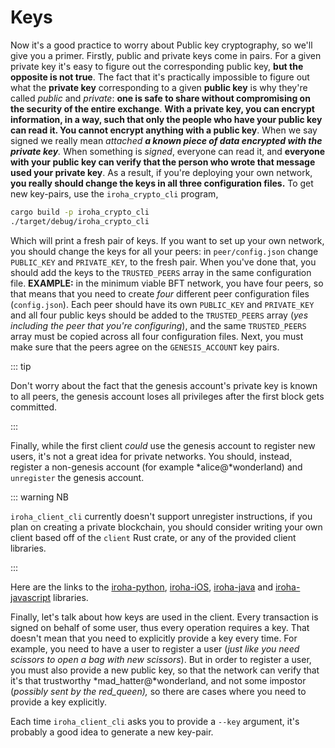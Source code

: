 # Keys

Now it's a good practice to worry about Public key cryptography, so we'll
give you a primer. Firstly, public and private keys come in pairs. For a
given private key it's easy to figure out the corresponding public key,
**but the opposite is not true**. The fact that it's practically impossible
to figure out what the **private key** corresponding to a given **public
key** is why they're called _public_ and _private_: **one is safe to share
without compromising on the security of the entire exchange**. **With a
private key, you can encrypt information, in a way, such that only the
people who have your public key can read it. You cannot encrypt anything
with a public key**. When we say signed we really mean _attached **a known
piece of data encrypted with the private key**._ When something is
_signed_, everyone can read it, and **everyone with your public key can
verify that the person who wrote that message used your private key**. As a
result, if you're deploying your own network, **you really should change
the keys in all three configuration files.** To get new key-pairs, use the
`iroha_crypto_cli` program,

```bash
cargo build -p iroha_crypto_cli
./target/debug/iroha_crypto_cli
```

Which will print a fresh pair of keys. If you want to set up your own
network, you should change the keys for all your peers: in
`peer/config.json` change `PUBLIC_KEY` and `PRIVATE_KEY`, to the fresh
pair. When you've done that, you should add the keys to the `TRUSTED_PEERS`
array in the same configuration file. **EXAMPLE:** in the minimum viable
BFT network, you have four peers, so that means that you need to create
_four_ different peer configuration files (`config.json`). Each peer should
have its own `PUBLIC_KEY` and `PRIVATE_KEY` and all four public keys should
be added to the `TRUSTED_PEERS` array (_yes including the peer that you're
configuring_), and the same `TRUSTED_PEERS` array must be copied across all
four configuration files. Next, you must make sure that the peers agree on
the `GENESIS_ACCOUNT` key pairs.

::: tip

Don't worry about the fact that the genesis account's private key is known
to all peers, the genesis account loses all privileges after the first
block gets committed.

:::

Finally, while the first client _could_ use the genesis account to register
new users, it's not a great idea for private networks. You should, instead,
register a non-genesis account (for example *alice@*wonderland) and
`unregister` the genesis account.

::: warning NB

`iroha_client_cli` currently doesn't support unregister instructions, if
you plan on creating a private blockchain, you should consider writing your
own client based off of the `client` Rust crate, or any of the provided
client libraries.

:::

Here are the links to the
[iroha-python](https://github.com/hyperledger/iroha-python),
[iroha-iOS](https://github.com/hyperledger/iroha-ios),
[iroha-java](https://github.com/hyperledger/iroha-java) and
[iroha-javascript](https://github.com/hyperledger/iroha-javascript/tree/iroha2)
libraries.

Finally, let's talk about how keys are used in the client. Every
transaction is signed on behalf of some user, thus every operation requires
a key. That doesn't mean that you need to explicitly provide a key every
time. For example, you need to have a user to register a user (_just like
you need scissors to open a bag with new scissors_). But in order to
register a user, you must also provide a new public key, so that the
network can verify that it's that trustworthy *mad_hatter@*wonderland, and
not some impostor (_possibly sent by the red_queen),_ so there are cases
where you need to provide a key explicitly.

Each time `iroha_client_cli` asks you to provide a `--key` argument, it's
probably a good idea to generate a new key-pair.

